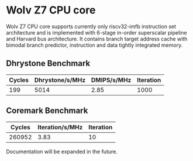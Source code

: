 # Wolv Z7 CPU core #

Wolv Z7 CPU core supports currently only riscv32-imfb instruction set architecture and is implemented with 6-stage in-order superscalar pipeline and Harvard bus architecture. It contains branch target address cache with bimodal branch predictor, instruction and data tightly integrated memory.

## Dhrystone Benchmark ##
| Cycles | Dhrystone/s/MHz | DMIPS/s/MHz | Iteration |
| ------ | --------------- | ----------- | --------- |
|    199 |            5014 |        2.85 |      1000 |

## Coremark Benchmark ##
| Cycles | Iteration/s/MHz | Iteration |
| ------ | --------------- | --------- |
| 260952 |            3.83 |        10 |

Documentation will be expanded in the future.
